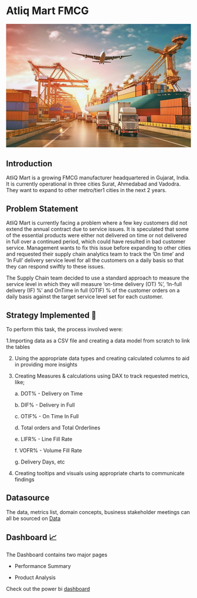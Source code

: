 # Atliq Mart FMCG
![Atliq Mart](https://github.com/Ben-Joan/Atliq-Mart-FMCG/blob/main/Img/AdobeStock_604881201-scaled.jpeg)

## Introduction
AtliQ Mart is a growing FMCG manufacturer headquartered in Gujarat, India. It is currently operational in three cities Surat, Ahmedabad and Vadodra. They want to expand to other metro/tier1 cities in the next 2 years.

## Problem Statement
AtliQ Mart is currently facing a problem where a few key customers did not extend the annual contract due to service issues. It is speculated that some of the essential products were either not delivered on time or not delivered in full over a continued period, which could have resulted in bad customer service. Management wants to fix this issue before expanding to other cities and requested their supply chain analytics team to track the ’On time’ and ‘In Full’ delivery service level for all the customers on a daily basis so that they can respond swiftly to these issues.

The Supply Chain team decided to use a standard approach to measure the service level in which they will measure ‘on-time delivery (OT) %’, ‘In-full delivery (IF) %’ and OnTime in full (OTIF) % of the customer orders on a daily basis against the target service level set for each customer.

## Strategy Implemented 🎯 
To perform this task, the process involved were:

1.Importing data as a CSV file and creating a data model from scratch to link the tables 

2. Using the appropriate data types and creating calculated columns to aid in providing more insights

3. Creating Measures & calculations using DAX to track requested metrics, like;

    a. DOT% - Delivery on Time
    
    b. DIF% - Delivery in Full
    
    c. OTIF% - On Time In Full
    
    d. Total orders and Total Orderlines
    
    e. LIFR% - Line Fill Rate
    
    f. VOFR% - Volume Fill Rate
    
    g. Delivery Days, etc
    
 4. Creating tooltips and visuals using appropriate charts to communicate findings

 
## Datasource
The data, metrics list, domain concepts, business stakeholder meetings can all be sourced on [Data](https://github.com/Ben-Joan/Atliq-Mart-FMCG/tree/main/Data)


## Dashboard 📈
The Dashboard contains two major pages
   - Performance Summary

   - Product Analysis
     
Check out the power bi [dashboard](https://app.powerbi.com/view?r=eyJrIjoiOTBhYWVhZGItZDdhMC00NmZiLWI2Y2UtNDA3N2I3NjVjOGYyIiwidCI6IjczMDc4ZWNkLWYzM2UtNDQxYy05ODYyLWVhZDdjNjFhNGU4MiJ9)

<!-- ## Insights 💡 -- >

